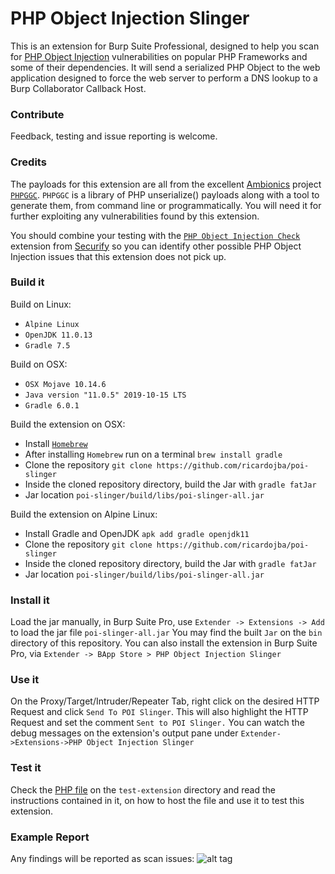 # PHP Object Injection Slinger

This is an extension for Burp Suite Professional, designed to help you scan for [PHP Object Injection](https://www.owasp.org/index.php/PHP_Object_Injection) vulnerabilities on popular PHP Frameworks and some of their dependencies.
It will send a serialized PHP Object to the web application designed to force the web server to perform a DNS lookup to a Burp Collaborator Callback Host.


### Contribute
Feedback, testing and issue reporting is welcome.


### Credits
The payloads for this extension are all from the excellent [Ambionics](https://ambionics.io/blog) project [`PHPGGC`](https://github.com/ambionics/phpggc).
`PHPGGC` is a library of PHP unserialize() payloads along with a tool to generate them, from command line or programmatically.
You will need it for further exploiting any vulnerabilities found by this extension.

You should combine your testing with the [`PHP Object Injection Check`](https://github.com/securifybv/PHPUnserializeCheck) extension from [Securify](https://securify.nl) so you can identify other possible PHP Object Injection issues that this extension does not pick up.


### Build it

Build on Linux:
 * `Alpine Linux`
 * `OpenJDK 11.0.13`
 * `Gradle 7.5`

Build on OSX:
 * `OSX Mojave 10.14.6`
 * `Java version "11.0.5" 2019-10-15 LTS`
 * `Gradle 6.0.1`


Build the extension on OSX:
 * Install [`Homebrew`](https://docs.brew.sh/Installation)
 * After installing `Homebrew` run on a terminal `brew install gradle`
 * Clone the repository `git clone https://github.com/ricardojba/poi-slinger`
 * Inside the cloned repository directory, build the Jar with `gradle fatJar`
 * Jar location `poi-slinger/build/libs/poi-slinger-all.jar`

Build the extension on Alpine Linux:
 * Install Gradle and OpenJDK `apk add gradle openjdk11` 
 * Clone the repository `git clone https://github.com/ricardojba/poi-slinger`
 * Inside the cloned repository directory, build the Jar with `gradle fatJar`
 * Jar location `poi-slinger/build/libs/poi-slinger-all.jar`


### Install it
Load the jar manually, in Burp Suite Pro, use `Extender -> Extensions -> Add` to load the jar file `poi-slinger-all.jar`
You may find the built `Jar` on the `bin` directory of this repository.
You can also install the extension in Burp Suite Pro, via `Extender -> BApp Store > PHP Object Injection Slinger`


### Use it
On the Proxy/Target/Intruder/Repeater Tab, right click on the desired HTTP Request and click `Send To POI Slinger`. This will also highlight the HTTP Request and set the comment `Sent to POI Slinger.`
You can watch the debug messages on the extension's output pane under `Extender->Extensions->PHP Object Injection Slinger`


### Test it
Check the [PHP file](https://github.com/ricardojba/poi-slinger/blob/master/test-extension/guzzle-poi-slinger-test.php) on the `test-extension` directory and read the instructions contained in it, on how to host the file and use it to test this extension.


### Example Report
Any findings will be reported as scan issues:
![alt tag](https://raw.githubusercontent.com/ricardojba/POI-Slinger/master/img/report-example.png)
